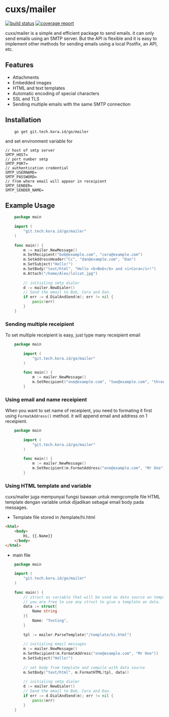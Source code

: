 # cuxs/mailer

[![build status](https://git.tech.kora.id/go/mailer/badges/master/build.svg)](https://git.tech.kora.id/go/mailer/commits/master) [![coverage report](https://git.tech.kora.id/go/mailer/badges/master/coverage.svg)](https://git.tech.kora.id/go/mailer/commits/master)

cuxs/mailer is a simple and efficient package to send emails.
it can only send emails using an SMTP server. But the API is flexible and it
is easy to implement other methods for sending emails using a local Postfix, an
API, etc.

## Features
- Attachments
- Embedded images
- HTML and text templates
- Automatic encoding of special characters
- SSL and TLS
- Sending multiple emails with the same SMTP connection

## Installation
```
    go get git.tech.kora.id/go/mailer
```

and set environment variable for
```
// host of smtp server
SMTP_HOST=
// port number smtp
SMTP_PORT=  
// authentication credential
SMTP_USERNAME=
SMTP_PASSWORD=
// from where email will appear in receipient
SMTP_SENDER=
SMTP_SENDER_NAME=
```

## Example Usage
```go
    package main
    
    import (
        "git.tech.kora.id/go/mailer"
    )
    
    func main() {
        m := mailer.NewMessage()
        m.SetRecipient("bob@example.com", "cora@example.com")
        m.SetAddressHeader("Cc", "dan@example.com", "Dan")
        m.SetSubject("Hello!")
        m.SetBody("text/html", "Hello <b>Bob</b> and <i>Cora</i>!")
        m.Attach("/home/Alex/lolcat.jpg")
        
        // initialing smtp dialer
        d := mailer.NewDialer()
        // Send the email to Bob, Cora and Dan.
        if err := d.DialAndSend(m); err != nil {
            panic(err)
        }
    }
```

### Sending multiple receipient
To set multiple receipient is easy, just type many receipient email
```go
    package main
        
        import (
            "git.tech.kora.id/go/mailer"
        )
        
        func main() {
            m := mailer.NewMessage()
            m.SetRecipient("one@example.com", "two@example.com", "three@example.com")
        }
```

### Using email and name receipient
When you want to set name of receipient, you need to formating it first using
`FormatAddress()` method. it will append email and address on 1 receipient.
 ```go
     package main
         
         import (
             "git.tech.kora.id/go/mailer"
         )
         
         func main() {
             m := mailer.NewMessage()
             m.SetRecipient(m.FormatAddress("one@example.com", "Mr One"), m.FormatAddress("two@example.com", "Mr Two"), m.FormatAddress("three@example.com", "Mr Three"))
         }
 ```
 
### Using HTML template and variable
cuxs/mailer juga mempunyai fungsi bawaan untuk mengcompile file HTML template dengan variable untuk 
dijadikan sebagai email body pada messages.

- Template file stored in /template/hi.html
```html
<html>
    <body>
        Hi, {{.Name}}
    </body>
</html>
```

- main file
```go
    package main
    
    import (
        "git.tech.kora.id/go/mailer"
    )
    
    func main() {
        // struct as variable that will be used as data source on template file
        // you are free to use any struct to give a template an data.
        data := struct{ 
            Name string 
        }{
            Name: "Testing",
        }
        
        tpl := mailer.ParseTemplate("/template/hi.html")
    
        // initialing email messages
        m := mailer.NewMessage()
        m.SetRecipient(m.FormatAddress("one@example.com", "Mr One"))
        m.SetSubject("Hello!")
        
        // set body from template and compile with data source
        m.SetBody("text/html", m.FormatHTML(tpl, data))
        
        // initialing smtp dialer
        d := mailer.NewDialer()
        // Send the email to Bob, Cora and Dan.
        if err := d.DialAndSend(m); err != nil {
            panic(err)
        }
    }
```